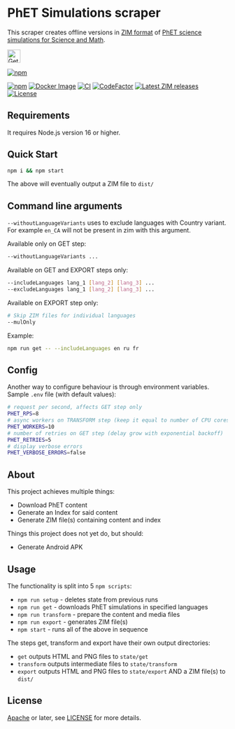 # PhET Simulations scraper

This scraper creates offline versions in [ZIM
format](https://openzim.org) of [PhET science
simulations for Science and Math](https://phet.colorado.edu).

<a href="https://play.google.com/store/apps/details?id=org.kiwix.kiwixcustomphet" target="_blank" align="left">
  <img src="https://play.google.com/intl/en/badges/images/badge_new.png" alt="Get it on Google Play" height="30" />
</a>

[![npm](https://nodei.co/npm/phetscraper.png)](https://www.npmjs.com/package/phetscraper)

[![npm](https://img.shields.io/npm/v/phetscraper.svg)](https://www.npmjs.com/package/phetscraper)
[![Docker Image](https://img.shields.io/docker/v/openzim/phet?arch=amd64&label=docker&sort=semver)](https://hub.docker.com/r/openzim/phet)
[![CI](https://github.com/openzim/phet/actions/workflows/ci.yml/badge.svg)](https://github.com/openzim/phet/actions/workflows/ci.yml)
[![CodeFactor](https://www.codefactor.io/repository/github/openzim/phet/badge)](https://www.codefactor.io/repository/github/openzim/phet)
[![Latest ZIM releases](https://img.shields.io/badge/latest-ZIM-%23ff4365)](https://download.kiwix.org/zim/phet/)
[![License](https://img.shields.io/npm/l/phetscraper.svg)](LICENSE)

## Requirements

It requires Node.js version 16 or higher.

## Quick Start

```bash
npm i && npm start
```

The above will eventually output a ZIM file to ```dist/```

## Command line arguments
`--withoutLanguageVariants` uses to exclude languages with Country variant. For example `en_CA` will not be present in zim with this argument.

Available only on GET step:
```bash
--withoutLanguageVariants ...
```

Available on GET and EXPORT steps only:
```bash
--includeLanguages lang_1 [lang_2] [lang_3] ...
--excludeLanguages lang_1 [lang_2] [lang_3] ...
```

Available on EXPORT step only:
```bash
# Skip ZIM files for individual languages
--mulOnly
```

Example:
```bash
npm run get -- --includeLanguages en ru fr
```

## Config

Another way to configure behaviour is through environment variables. Sample `.env` file (with default values):
```bash
# request per second, affects GET step only
PHET_RPS=8
# async workers on TRANSFORM step (keep it equal to number of CPU cores)
PHET_WORKERS=10
# number of retries on GET step (delay grow with exponential backoff)
PHET_RETRIES=5
# display verbose errors
PHET_VERBOSE_ERRORS=false
```

## About

This project achieves multiple things:
* Download PhET content
* Generate an Index for said content
* Generate ZIM file(s) containing content and index

Things this project does not yet do, but should:
* Generate Android APK

## Usage

The functionality is split into 5 ```npm scripts```:
* ```npm run setup``` - deletes state from previous runs
* ```npm run get``` - downloads PhET simulations in specified languages
* ```npm run transform``` - prepare the content and media files
* ```npm run export``` - generates ZIM file(s)
* ```npm start``` - runs all of the above in sequence

The steps get, transform and export have their own output directories:
* ```get``` outputs HTML and PNG files to ```state/get```
* ```transform``` outputs intermediate files to ```state/transform```
* ```export``` outputs HTML and PNG files to ```state/export``` AND a ZIM file(s) to ```dist/```

License
-------

[Apache](https://www.apache.org/licenses/LICENSE-2.0) or later, see
[LICENSE](LICENSE) for more details.
